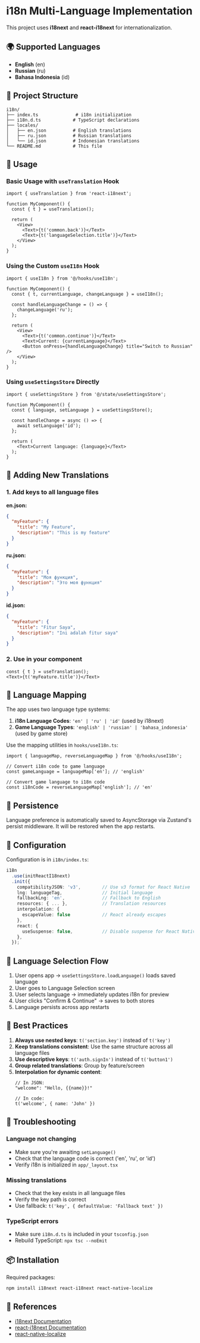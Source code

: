 # i18n Multi-Language Implementation

This project uses **i18next** and **react-i18next** for internationalization.

## 🌍 Supported Languages

- **English** (en)
- **Russian** (ru) 
- **Bahasa Indonesia** (id)

## 📁 Project Structure

```
i18n/
├── index.ts              # i18n initialization
├── i18n.d.ts            # TypeScript declarations
├── locales/
│   ├── en.json          # English translations
│   ├── ru.json          # Russian translations
│   └── id.json          # Indonesian translations
└── README.md            # This file
```

## 🚀 Usage

### Basic Usage with `useTranslation` Hook

```tsx
import { useTranslation } from 'react-i18next';

function MyComponent() {
  const { t } = useTranslation();
  
  return (
    <View>
      <Text>{t('common.back')}</Text>
      <Text>{t('languageSelection.title')}</Text>
    </View>
  );
}
```

### Using the Custom `useI18n` Hook

```tsx
import { useI18n } from '@/hooks/useI18n';

function MyComponent() {
  const { t, currentLanguage, changeLanguage } = useI18n();
  
  const handleLanguageChange = () => {
    changeLanguage('ru');
  };
  
  return (
    <View>
      <Text>{t('common.continue')}</Text>
      <Text>Current: {currentLanguage}</Text>
      <Button onPress={handleLanguageChange} title="Switch to Russian" />
    </View>
  );
}
```

### Using `useSettingsStore` Directly

```tsx
import { useSettingsStore } from '@/state/useSettingsStore';

function MyComponent() {
  const { language, setLanguage } = useSettingsStore();
  
  const handleChange = async () => {
    await setLanguage('id');
  };
  
  return (
    <Text>Current language: {language}</Text>
  );
}
```

## 📝 Adding New Translations

### 1. Add keys to all language files

**en.json:**
```json
{
  "myFeature": {
    "title": "My Feature",
    "description": "This is my feature"
  }
}
```

**ru.json:**
```json
{
  "myFeature": {
    "title": "Моя функция",
    "description": "Это моя функция"
  }
}
```

**id.json:**
```json
{
  "myFeature": {
    "title": "Fitur Saya",
    "description": "Ini adalah fitur saya"
  }
}
```

### 2. Use in your component

```tsx
const { t } = useTranslation();
<Text>{t('myFeature.title')}</Text>
```

## 🔄 Language Mapping

The app uses two language type systems:

1. **i18n Language Codes**: `'en' | 'ru' | 'id'` (used by i18next)
2. **Game Language Types**: `'english' | 'russian' | 'bahasa_indonesia'` (used by game store)

Use the mapping utilities in `hooks/useI18n.ts`:

```tsx
import { languageMap, reverseLanguageMap } from '@/hooks/useI18n';

// Convert i18n code to game language
const gameLanguage = languageMap['en']; // 'english'

// Convert game language to i18n code
const i18nCode = reverseLanguageMap['english']; // 'en'
```

## 💾 Persistence

Language preference is automatically saved to AsyncStorage via Zustand's persist middleware. It will be restored when the app restarts.

## 🔧 Configuration

Configuration is in `i18n/index.ts`:

```typescript
i18n
  .use(initReactI18next)
  .init({
    compatibilityJSON: 'v3',        // Use v3 format for React Native
    lng: languageTag,               // Initial language
    fallbackLng: 'en',              // Fallback to English
    resources: { ... },             // Translation resources
    interpolation: { 
      escapeValue: false            // React already escapes
    },
    react: {
      useSuspense: false,           // Disable suspense for React Native
    },
  });
```

## 📱 Language Selection Flow

1. User opens app → `useSettingsStore.loadLanguage()` loads saved language
2. User goes to Language Selection screen
3. User selects language → immediately updates i18n for preview
4. User clicks "Confirm & Continue" → saves to both stores
5. Language persists across app restarts

## 🎯 Best Practices

1. **Always use nested keys**: `t('section.key')` instead of `t('key')`
2. **Keep translations consistent**: Use the same structure across all language files
3. **Use descriptive keys**: `t('auth.signIn')` instead of `t('button1')`
4. **Group related translations**: Group by feature/screen
5. **Interpolation for dynamic content**:
   ```tsx
   // In JSON:
   "welcome": "Hello, {{name}}!"
   
   // In code:
   t('welcome', { name: 'John' })
   ```

## 🐛 Troubleshooting

### Language not changing
- Make sure you're awaiting `setLanguage()`
- Check that the language code is correct ('en', 'ru', or 'id')
- Verify i18n is initialized in `app/_layout.tsx`

### Missing translations
- Check that the key exists in all language files
- Verify the key path is correct
- Use fallback: `t('key', { defaultValue: 'Fallback text' })`

### TypeScript errors
- Make sure `i18n.d.ts` is included in your `tsconfig.json`
- Rebuild TypeScript: `npx tsc --noEmit`

## 📦 Installation

Required packages:
```bash
npm install i18next react-i18next react-native-localize
```

## 🔗 References

- [i18next Documentation](https://www.i18next.com/)
- [react-i18next Documentation](https://react.i18next.com/)
- [react-native-localize](https://github.com/zoontek/react-native-localize)

